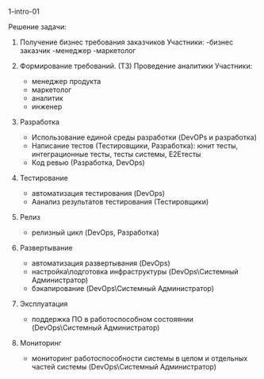 1-intro-01

Решение задачи:

1. Получение бизнес требования заказчиков
   Участники:
   -бизнес заказчик
   -менеджер
   -маркетолог
   
2. Формирование требований. (ТЗ) Проведение аналитики
   Участники:
   - менеджер продукта
   - маркетолог
   - аналитик
   - инженер
   
3. Разработка
   - Использование единой среды разработки (DevOPs и разработка)
   - Написание тестов (Тестировщики, Разработка): юнит тесты, интеграционные тесты, тесты системы, E2Eтесты
   - Код ревью (Разработка, DevOps)
   
4. Тестирование
   - автоматизация тестирования (DevOps)
   - Аанализ результатов тестирования (Тестировщики)
   
5. Релиз
   - релизный цикл (DevOps, Разработка)
6. Развертывание
   - автоматизация развертывания (DevOps)
   - настройка\подготовка инфраструктуры (DevOps\Системный Администратор)
   - бэкапирование (DevOps\Системный Администратор)
7. Эксплуатация
   - поддержка ПО в работоспособном состояянии (DevOps\Системный Администратор)
8. Мониторинг
   - мониторинг работоспособности системы в целом и отдельных частей системы (DevOps\Системный Администратор)
